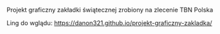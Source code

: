 Projekt graficzny zakładki świątecznej zrobiony na zlecenie TBN Polska

Ling do wglądu: https://danon321.github.io/projekt-graficzny-zakladka/
